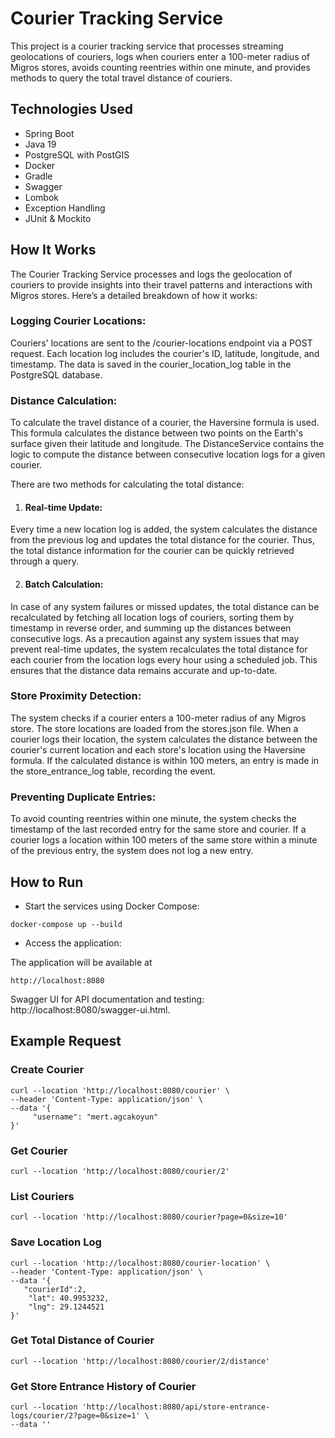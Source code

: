 # Courier Tracking Service
This project is a courier tracking service that processes streaming geolocations of couriers, logs when couriers enter a 100-meter radius of Migros stores, avoids counting reentries within one minute, and provides methods to query the total travel distance of couriers.

## Technologies Used
- Spring Boot
- Java 19
- PostgreSQL with PostGIS
- Docker
- Gradle
- Swagger
- Lombok
- Exception Handling
- JUnit & Mockito

## How It Works
The Courier Tracking Service processes and logs the geolocation of couriers to provide insights into their travel patterns and interactions with Migros stores. Here’s a detailed breakdown of how it works:

### Logging Courier Locations:

Couriers' locations are sent to the /courier-locations endpoint via a POST request.
Each location log includes the courier's ID, latitude, longitude, and timestamp.
The data is saved in the courier_location_log table in the PostgreSQL database.

### Distance Calculation:

To calculate the travel distance of a courier, the Haversine formula is used. This formula calculates the distance between two points on the Earth's surface given their latitude and longitude.
The DistanceService contains the logic to compute the distance between consecutive location logs for a given courier.

There are two methods for calculating the total distance:

1. #### Real-time Update:

Every time a new location log is added, the system calculates the distance from the previous log and updates the total distance for the courier. Thus, the total distance information for the courier can be quickly retrieved through a query.

2. #### Batch Calculation:

In case of any system failures or missed updates, the total distance can be recalculated by fetching all location logs of couriers, sorting them by timestamp in reverse order, and summing up the distances between consecutive logs.
As a precaution against any system issues that may prevent real-time updates, the system recalculates the total distance for each courier from the location logs every hour using a scheduled job. This ensures that the distance data remains accurate and up-to-date.

### Store Proximity Detection:

The system checks if a courier enters a 100-meter radius of any Migros store.
The store locations are loaded from the stores.json file.
When a courier logs their location, the system calculates the distance between the courier's current location and each store's location using the Haversine formula.
If the calculated distance is within 100 meters, an entry is made in the store_entrance_log table, recording the event.

### Preventing Duplicate Entries:

To avoid counting reentries within one minute, the system checks the timestamp of the last recorded entry for the same store and courier.
If a courier logs a location within 100 meters of the same store within a minute of the previous entry, the system does not log a new entry.

## How to Run

- Start the services using Docker Compose:

```
docker-compose up --build
```
- Access the application:

The application will be available at 
```
http://localhost:8080 
```
Swagger UI for API documentation and testing: http://localhost:8080/swagger-ui.html.

## Example Request

### Create Courier

```
curl --location 'http://localhost:8080/courier' \
--header 'Content-Type: application/json' \
--data '{
     "username": "mert.agcakoyun"
}'
```
### Get Courier
```
curl --location 'http://localhost:8080/courier/2'
```

### List Couriers
```
curl --location 'http://localhost:8080/courier?page=0&size=10'
```

### Save Location Log
```
curl --location 'http://localhost:8080/courier-location' \
--header 'Content-Type: application/json' \
--data '{
   "courierId":2,
    "lat": 40.9953232,
    "lng": 29.1244521
}'
```

### Get Total Distance of Courier
```
curl --location 'http://localhost:8080/courier/2/distance'
```

### Get Store Entrance History of Courier
```
curl --location 'http://localhost:8080/api/store-entrance-logs/courier/2?page=0&size=1' \
--data ''
```

